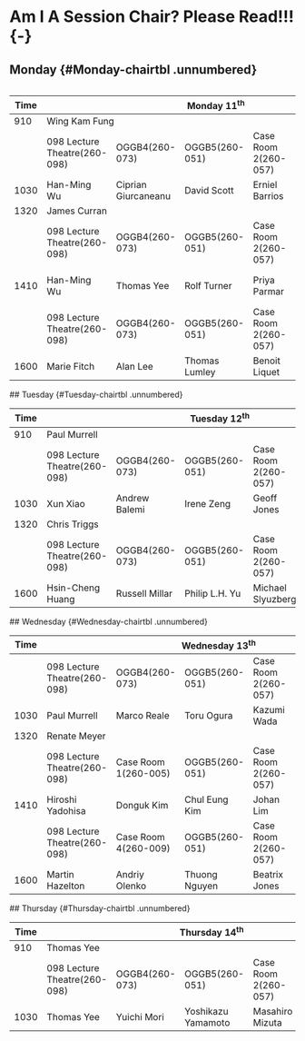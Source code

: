 # Am I A Session Chair? Please Read!!! {-}
## Monday {#Monday-chairtbl .unnumbered}
<div style = "overflow-x:auto;">
<table>
<thead>
<tr>
<th class = "time">Time</th>
<th class = "day" colspan = "6">Monday 11<sup>th</sup></th>
</tr>
</thead>
<tbody>
<tr>
<td class = "time">910</td>
<td class = "keynote" colspan = "6">Wing Kam Fung</td>
</tr>
<tr>
<td class = "time"></td>
<td class = "sessionheader">098 Lecture Theatre(260-098)</td>
<td class = "sessionheader">OGGB4(260-073)</td>
<td class = "sessionheader">OGGB5(260-051)</td>
<td class = "sessionheader">Case Room 2(260-057)</td>
<td class = "sessionheader">Case Room 3(260-055)</td>
<td class = "sessionheader">Case Room 4(260-009)</td>
</tr>
<tr>
<td class = "time">1030</td>
<td class = "contributed">Han-Ming Wu</td>
<td class = "contributed">Ciprian Giurcaneanu</td>
<td class = "contributed">David Scott</td>
<td class = "contributed">Erniel Barrios</td>
<td class = "contributed">Jin Liu</td>
<td class = "contributed">Junji Nakano</td>
</tr>
<tr>
<td class = "time">1320</td>
<td class = "keynote" colspan = "6">James Curran</td>
</tr>
<tr>
<td class = "time"></td>
<td class = "sessionheader">098 Lecture Theatre(260-098)</td>
<td class = "sessionheader">OGGB4(260-073)</td>
<td class = "sessionheader">OGGB5(260-051)</td>
<td class = "sessionheader">Case Room 2(260-057)</td>
<td class = "sessionheader">Case Room 3(260-055)</td>
<td class = "sessionheader">Case Room 4(260-009)</td>
</tr>
<tr>
<td class = "time">1410</td>
<td class = "contributed">Han-Ming Wu</td>
<td class = "contributed">Thomas Yee</td>
<td class = "contributed">Rolf Turner</td>
<td class = "contributed">Priya Parmar</td>
<td class = "contributed">Ray-Bing Chen</td>
<td class = "contributed">Maxine Pfannkuch</td>
</tr>
<tr>
<td class = "time"></td>
<td class = "sessionheader">098 Lecture Theatre(260-098)</td>
<td class = "sessionheader">OGGB4(260-073)</td>
<td class = "sessionheader">OGGB5(260-051)</td>
<td class = "sessionheader">Case Room 2(260-057)</td>
<td class = "sessionheader">Case Room 3(260-055)</td>
<td class = "sessionheader">Case Room 4(260-009)</td>
</tr>
<tr>
<td class = "time">1600</td>
<td class = "contributed">Marie Fitch</td>
<td class = "contributed">Alan Lee</td>
<td class = "contributed">Thomas Lumley</td>
<td class = "contributed">Benoit Liquet</td>
<td class = "contributed">Hiroyuki Minami</td>
<td class = "contributed">Matt Parry</td>
</tr>
</tbody>
</table>
</div>
## Tuesday {#Tuesday-chairtbl .unnumbered}
<div style = "overflow-x:auto;">
<table>
<thead>
<tr>
<th class = "time">Time</th>
<th class = "day" colspan = "6">Tuesday 12<sup>th</sup></th>
</tr>
</thead>
<tbody>
<tr>
<td class = "time">910</td>
<td class = "keynote" colspan = "6">Paul Murrell</td>
</tr>
<tr>
<td class = "time"></td>
<td class = "sessionheader">098 Lecture Theatre(260-098)</td>
<td class = "sessionheader">OGGB4(260-073)</td>
<td class = "sessionheader">OGGB5(260-051)</td>
<td class = "sessionheader">Case Room 2(260-057)</td>
<td class = "sessionheader">Case Room 3(260-055)</td>
<td class = "sessionheader">Case Room 4(260-009)</td>
</tr>
<tr>
<td class = "time">1030</td>
<td class = "contributed">Xun Xiao</td>
<td class = "contributed">Andrew Balemi</td>
<td class = "contributed">Irene Zeng</td>
<td class = "contributed">Geoff Jones</td>
<td class = "contributed">Jaeyong Lee</td>
<td class = "contributed">Catherine Laffineur</td>
</tr>
<tr>
<td class = "time">1320</td>
<td class = "keynote" colspan = "6">Chris Triggs</td>
</tr>
<tr>
<td class = "time"></td>
<td class = "sessionheader">098 Lecture Theatre(260-098)</td>
<td class = "sessionheader">OGGB4(260-073)</td>
<td class = "sessionheader">OGGB5(260-051)</td>
<td class = "sessionheader">Case Room 2(260-057)</td>
<td class = "sessionheader">Case Room 3(260-055)</td>
<td class = "sessionheader">Case Room 4(260-009)</td>
</tr>
<tr>
<td class = "time">1600</td>
<td class = "contributed">Hsin-Cheng Huang</td>
<td class = "contributed">Russell Millar</td>
<td class = "contributed">Philip L.H. Yu</td>
<td class = "contributed">Michael Slyuzberg</td>
<td class = "contributed">Rose Sisk</td>
<td class = "contributed">Tanmay Kayal</td>
</tr>
</tbody>
</table>
</div>
## Wednesday {#Wednesday-chairtbl .unnumbered}
<div style = "overflow-x:auto;">
<table>
<thead>
<tr>
<th class = "time">Time</th>
<th class = "day" colspan = "6">Wednesday 13<sup>th</sup></th>
</tr>
</thead>
<tbody>
<tr>
<td class = "time"></td>
<td class = "sessionheader">098 Lecture Theatre(260-098)</td>
<td class = "sessionheader">OGGB4(260-073)</td>
<td class = "sessionheader">OGGB5(260-051)</td>
<td class = "sessionheader">Case Room 2(260-057)</td>
<td class = "sessionheader">Case Room 3(260-055)</td>
<td class = "sessionheader">Case Room 4(260-009)</td>
</tr>
<tr>
<td class = "time">1030</td>
<td class = "contributed">Paul Murrell</td>
<td class = "contributed">Marco Reale</td>
<td class = "contributed">Toru Ogura</td>
<td class = "contributed">Kazumi Wada</td>
<td class = "contributed">Hidetoshi Murakami</td>
<td class = "contributed">Blair Robertson</td>
</tr>
<tr>
<td class = "time">1320</td>
<td class = "keynote" colspan = "6">Renate Meyer</td>
</tr>
<tr>
<td class = "time"></td>
<td class = "sessionheader">098 Lecture Theatre(260-098)</td>
<td class = "sessionheader">Case Room 1(260-005)</td>
<td class = "sessionheader">OGGB5(260-051)</td>
<td class = "sessionheader">Case Room 2(260-057)</td>
<td class = "sessionheader">Case Room 3(260-055)</td>
<td class = "sessionheader">Case Room 4(260-009)</td>
</tr>
<tr>
<td class = "time">1410</td>
<td class = "contributed">Hiroshi Yadohisa</td>
<td class = "contributed">Donguk Kim</td>
<td class = "contributed">Chul Eung Kim</td>
<td class = "contributed">Johan Lim</td>
<td class = "contributed">Steven Miller</td>
<td class = "contributed">Jinfang Wang</td>
</tr>
<tr>
<td class = "time"></td>
<td class = "sessionheader">098 Lecture Theatre(260-098)</td>
<td class = "sessionheader">Case Room 4(260-009)</td>
<td class = "sessionheader">OGGB5(260-051)</td>
<td class = "sessionheader">Case Room 2(260-057)</td>
<td class = "sessionheader">Case Room 3(260-055)</td>
<td class = "sessionheader">Case Room 1(260-005)</td>
</tr>
<tr>
<td class = "time">1600</td>
<td class = "contributed">Martin Hazelton</td>
<td class = "contributed">Andriy Olenko</td>
<td class = "contributed">Thuong Nguyen</td>
<td class = "contributed">Beatrix Jones</td>
<td class = "contributed">Erniel Barrios</td>
<td class = "contributed"></td>
</tr>
</tbody>
</table>
</div>
## Thursday {#Thursday-chairtbl .unnumbered}
<div style = "overflow-x:auto;">
<table>
<thead>
<tr>
<th class = "time">Time</th>
<th class = "day" colspan = "6">Thursday 14<sup>th</sup></th>
</tr>
</thead>
<tbody>
<tr>
<td class = "time">910</td>
<td class = "keynote" colspan = "6">Thomas Yee</td>
</tr>
<tr>
<td class = "time"></td>
<td class = "sessionheader">098 Lecture Theatre(260-098)</td>
<td class = "sessionheader">OGGB4(260-073)</td>
<td class = "sessionheader">OGGB5(260-051)</td>
<td class = "sessionheader">Case Room 2(260-057)</td>
<td class = "sessionheader">Case Room 3(260-055)</td>
<td class = "sessionheader">Case Room 4(260-009)</td>
</tr>
<tr>
<td class = "time">1030</td>
<td class = "contributed">Thomas Yee</td>
<td class = "contributed">Yuichi Mori</td>
<td class = "contributed">Yoshikazu Yamamoto</td>
<td class = "contributed">Masahiro Mizuta</td>
<td class = "contributed">Zehua Chen</td>
<td class = "contributed"></td>
</tr>
</tbody>
</table>
</div>
